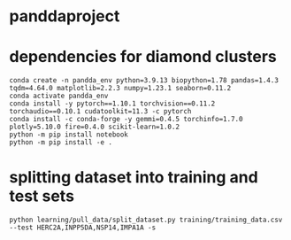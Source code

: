 # panddaproject

# dependencies for diamond clusters
```shell
conda create -n pandda_env python=3.9.13 biopython=1.78 pandas=1.4.3 tqdm=4.64.0 matplotlib=2.2.3 numpy=1.23.1 seaborn=0.11.2
conda activate pandda_env
conda install -y pytorch==1.10.1 torchvision==0.11.2 torchaudio==0.10.1 cudatoolkit=11.3 -c pytorch
conda install -c conda-forge -y gemmi=0.4.5 torchinfo=1.7.0 plotly=5.10.0 fire=0.4.0 scikit-learn=1.0.2
python -m pip install notebook
python -m pip install -e .
```

# splitting dataset into training and test sets
```shell
python learning/pull_data/split_dataset.py training/training_data.csv --test HERC2A,INPP5DA,NSP14,IMPA1A -s

```
